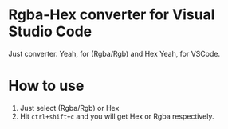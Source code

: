 # Rgba-Hex converter for Visual Studio Code
Just converter.
Yeah, for (Rgba/Rgb) and Hex
Yeah, for VSCode.

# How to use

1. Just select (Rgba/Rgb) or Hex
2. Hit `ctrl+shift+c` and you will get Hex or Rgba respectively.